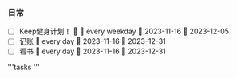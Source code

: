 ### 日常
- [ ] Keep健身计划！ 🔼 🔁 every weekday 🛫 2023-11-16 📅 2023-12-05
- [ ] 记账 🔁 every day 🛫 2023-11-16 📅 2023-12-31 
- [ ] 看书 🔁 every day 🛫 2023-11-16 📅 2023-12-31

'''tasks
'''
